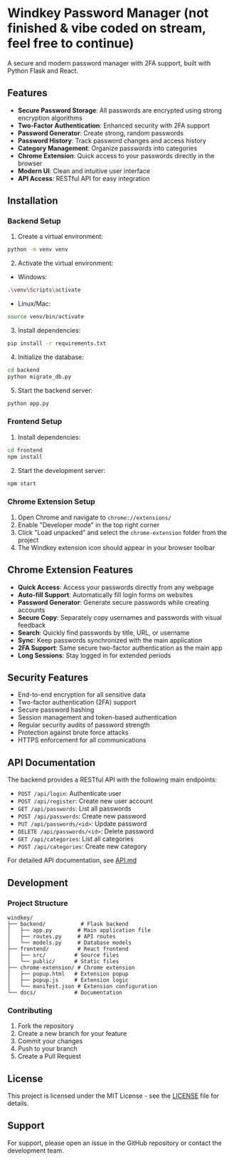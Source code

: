 # Windkey Password Manager (not finished & vibe coded on stream, feel free to continue)

A secure and modern password manager with 2FA support, built with Python Flask and React.

## Features

- **Secure Password Storage**: All passwords are encrypted using strong encryption algorithms
- **Two-Factor Authentication**: Enhanced security with 2FA support
- **Password Generator**: Create strong, random passwords
- **Password History**: Track password changes and access history
- **Category Management**: Organize passwords into categories
- **Chrome Extension**: Quick access to your passwords directly in the browser
- **Modern UI**: Clean and intuitive user interface
- **API Access**: RESTful API for easy integration

## Installation

### Backend Setup

1. Create a virtual environment:
```bash
python -m venv venv
```

2. Activate the virtual environment:
- Windows:
```bash
.\venv\Scripts\activate
```
- Linux/Mac:
```bash
source venv/bin/activate
```

3. Install dependencies:
```bash
pip install -r requirements.txt
```

4. Initialize the database:
```bash
cd backend
python migrate_db.py
```

5. Start the backend server:
```bash
python app.py
```

### Frontend Setup

1. Install dependencies:
```bash
cd frontend
npm install
```

2. Start the development server:
```bash
npm start
```

### Chrome Extension Setup

1. Open Chrome and navigate to `chrome://extensions/`
2. Enable "Developer mode" in the top right corner
3. Click "Load unpacked" and select the `chrome-extension` folder from the project
4. The Windkey extension icon should appear in your browser toolbar

## Chrome Extension Features

- **Quick Access**: Access your passwords directly from any webpage
- **Auto-fill Support**: Automatically fill login forms on websites
- **Password Generator**: Generate secure passwords while creating accounts
- **Secure Copy**: Separately copy usernames and passwords with visual feedback
- **Search**: Quickly find passwords by title, URL, or username
- **Sync**: Keep passwords synchronized with the main application
- **2FA Support**: Same secure two-factor authentication as the main app
- **Long Sessions**: Stay logged in for extended periods

## Security Features

- End-to-end encryption for all sensitive data
- Two-factor authentication (2FA) support
- Secure password hashing
- Session management and token-based authentication
- Regular security audits of password strength
- Protection against brute force attacks
- HTTPS enforcement for all communications

## API Documentation

The backend provides a RESTful API with the following main endpoints:

- `POST /api/login`: Authenticate user
- `POST /api/register`: Create new user account
- `GET /api/passwords`: List all passwords
- `POST /api/passwords`: Create new password
- `PUT /api/passwords/<id>`: Update password
- `DELETE /api/passwords/<id>`: Delete password
- `GET /api/categories`: List all categories
- `POST /api/categories`: Create new category

For detailed API documentation, see [API.md](API.md)

## Development

### Project Structure
```
windkey/
├── backend/           # Flask backend
│   ├── app.py        # Main application file
│   ├── routes.py     # API routes
│   └── models.py     # Database models
├── frontend/         # React frontend
│   ├── src/         # Source files
│   └── public/      # Static files
├── chrome-extension/ # Chrome extension
│   ├── popup.html   # Extension popup
│   ├── popup.js     # Extension logic
│   └── manifest.json # Extension configuration
└── docs/            # Documentation
```

### Contributing

1. Fork the repository
2. Create a new branch for your feature
3. Commit your changes
4. Push to your branch
5. Create a Pull Request

## License

This project is licensed under the MIT License - see the [LICENSE](LICENSE) file for details.

## Support

For support, please open an issue in the GitHub repository or contact the development team.

